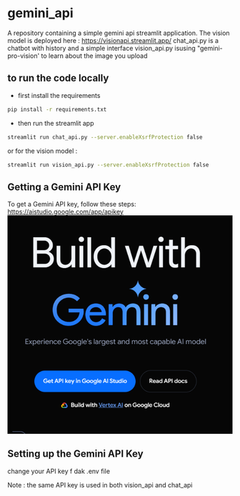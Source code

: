 # gemini_api
A repository containing a simple gemini api streamlit application.
The vision model is deployed here : https://visionapi.streamlit.app/
chat_api.py is a chatbot with history and a simple interface
vision_api.py isusing "gemini-pro-vision' to learn about the image you upload

## to run the code locally 
- first install the requirements
```bash
pip install -r requirements.txt
```
- then run the streamlit app
```bash
streamlit run chat_api.py --server.enableXsrfProtection false
```
or for the vision model :
```bash
streamlit run vision_api.py --server.enableXsrfProtection false
```
## Getting a Gemini API Key
To get a Gemini API key, follow these steps:
https://aistudio.google.com/app/apikey
![Image Description](image.png)

## Setting up the Gemini API Key
change your API key f dak .env file

Note : the same API key is used in both vision_api and chat_api

